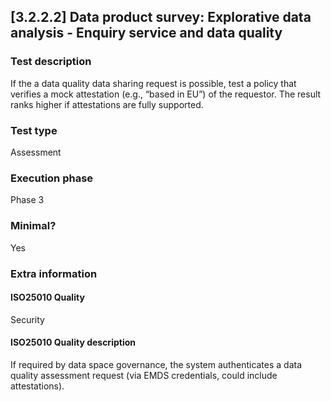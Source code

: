 
## [3.2.2.2] Data product survey: Explorative data analysis - Enquiry service and data quality
 
### Test description
If the a data quality data sharing request is possible, test a policy that verifies a mock attestation (e.g., “based in EU”) of the requestor. The result ranks higher if attestations are fully supported.
 
### Test type
Assessment
 
### Execution phase
Phase 3
 
### Minimal?
Yes
 
### Extra information
#### ISO25010 Quality
Security
#### ISO25010 Quality description
If required by data space governance, the system authenticates a data quality assessment request (via EMDS credentials, could include attestations).
    